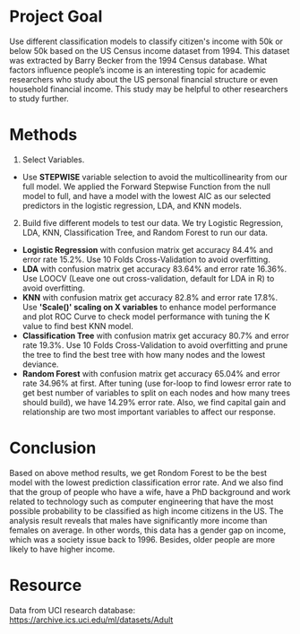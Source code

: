 # Project Goal
Use different classification models to classify citizen's income with 50k or below 50k based on the US Census income dataset from 1994. This dataset was extracted by Barry Becker from the 1994 Census database. What factors influence people’s income is an interesting topic for academic researchers who study about the US personal financial structure or even household financial income. This study may be helpful to other researchers to study further. 

# Methods
1. Select Variables.  
- Use <b>STEPWISE</b> variable selection to avoid the multicollinearity from our full model. We applied the Forward Stepwise Function from the null model to full, and have a model with the lowest AIC as our selected predictors in the logistic regression, LDA, and KNN models.  

2. Build five different models to test our data. We try Logistic Regression, LDA, KNN, Classification Tree, and Random Forest to run our data.  
- <b>Logistic Regression</b> with confusion matrix get accuracy 84.4% and error rate 15.2%. Use 10 Folds Cross-Validation to avoid overfitting.  
- <b>LDA</b> with confusion matrix get accuracy 83.64% and error rate 16.36%.  Use LOOCV (Leave one out cross-validation, default for LDA in R) to avoid overfitting.
- <b>KNN</b> with confusion matrix get accuracy 82.8% and error rate 17.8%. Use <b>'Scale()' scaling on X variables</b> to enhance model performance and plot ROC Curve to check model performance with tuning the K value to find best KNN model.  
- <b>Classification Tree</b> with confusion matrix get accuracy 80.7% and error rate 19.3%. Use 10 Folds Cross-Validation to avoid overfitting and prune the tree to find the best tree with how many nodes and the lowest deviance.
- <b>Random Forest</b> with confusion matrix get accuracy 65.04% and error rate 34.96% at first. After tuning (use for-loop to find lowesr error rate to get best number of variables to split on each nodes and how many trees should build), we have 14.29% error rate. Also, we find capital gain and relationship are two most important variables to affect our response.

# Conclusion
Based on above method results, we get Rondom Forest to be the best model with the lowest prediction classification error rate. And we also find that the group of people who have a wife, have a PhD background and work  related to technology such as computer engineering that have the most possible probability to be classified as high income citizens in the US. The analysis result reveals that males have significantly more income than females on average. In other words, this data has a gender gap on income, which was a society issue back to 1996. Besides, older people are more likely to have higher income.  

# Resource
Data from UCI research database: https://archive.ics.uci.edu/ml/datasets/Adult

